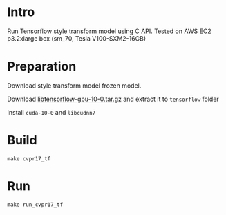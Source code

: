 # Intro

Run Tensorflow style transform model using C API.
Tested on AWS EC2 p3.2xlarge box (sm_70, Tesla V100-SXM2-16GB)

# Preparation
Download style transform model frozen model.

Download [libtensorflow-gpu-10-0.tar.gz](https://pivovaa-us-west-1.s3-us-west-1.amazonaws.com/libtensorflow-gpu-10-0.tar.gz) and extract it to `tensorflow` folder

Install `cuda-10-0` and `libcudnn7`

# Build
```
make cvpr17_tf
```

# Run
```
make run_cvpr17_tf
```

